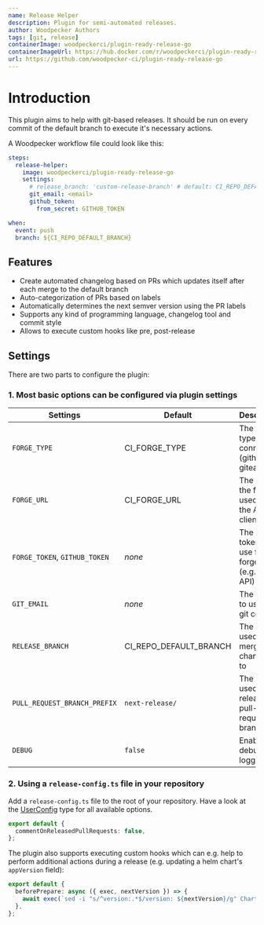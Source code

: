 ```yaml
---
name: Release Helper
description: Plugin for semi-automated releases.
author: Woodpecker Authors
tags: [git, release]
containerImage: woodpeckerci/plugin-ready-release-go
containerImageUrl: https://hub.docker.com/r/woodpeckerci/plugin-ready-release-go
url: https://github.com/woodpecker-ci/plugin-ready-release-go
---
```


# Introduction

This plugin aims to help with git-based releases.
It should be run on every commit of the default branch to execute it's necessary actions.

A Woodpecker workflow file could look like this:

```yaml
steps:
  release-helper:
    image: woodpeckerci/plugin-ready-release-go
    settings:
      # release_branch: 'custom-release-branch' # default: CI_REPO_DEFAULT_BRANCH
      git_email: <email>
      github_token:
        from_secret: GITHUB_TOKEN

when:
  event: push
  branch: ${CI_REPO_DEFAULT_BRANCH}
```

## Features

- Create automated changelog based on PRs which updates itself after each merge to the default branch
- Auto-categorization of PRs based on labels
- Automatically determines the next semver version using the PR labels
- Supports any kind of programming language, changelog tool and commit style
- Allows to execute custom hooks like pre, post-release

## Settings

There are two parts to configure the plugin:

### 1. Most basic options can be configured via plugin settings

| Settings                      | Default                | Description                                               |
| ----------------------------- | ---------------------- | --------------------------------------------------------- |
| `FORGE_TYPE`                  | CI_FORGE_TYPE          | The forge type we connect to (github, gitea, ...)         |
| `FORGE_URL`                   | CI_FORGE_URL           | The url to the forge used for the API client              |
| `FORGE_TOKEN`, `GITHUB_TOKEN` | _none_                 | The auth token to use for the forge API (e.g. github API) |
| `GIT_EMAIL`                   | _none_                 | The email to use for git commits                          |
| `RELEASE_BRANCH`              | CI_REPO_DEFAULT_BRANCH | The branch used to merge the changelog to                 |
| `PULL_REQUEST_BRANCH_PREFIX`  | `next-release/`        | The prefix used for release pull-request branches         |
| `DEBUG`                       | `false`                | Enable debug logging                                      |

### 2. Using a `release-config.ts` file in your repository

Add a `release-config.ts` file to the root of your repository. Have a look at the [UserConfig](https://github.com/woodpecker-ci/plugin-ready-release-go/blob/main/src/utils/types.ts) type for all available options.

```ts
export default {
  commentOnReleasedPullRequests: false,
};
```

The plugin also supports executing custom hooks which can e.g. help to perform additional actions during a release (e.g. updating a helm chart's `appVersion` field):

```ts
export default {
  beforePrepare: async ({ exec, nextVersion }) => {
    await exec(`sed -i "s/^version:.*$/version: ${nextVersion}/g" Chart.yaml`);
  },
};
```
